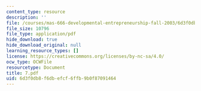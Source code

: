 ```yaml
---
content_type: resource
description: ''
file: /courses/mas-666-developmental-entrepreneurship-fall-2003/6d3f0db8f6dbefcf6ffb9b0f87091464_7.pdf
file_size: 10796
file_type: application/pdf
hide_download: true
hide_download_original: null
learning_resource_types: []
license: https://creativecommons.org/licenses/by-nc-sa/4.0/
ocw_type: OCWFile
resourcetype: Document
title: 7.pdf
uid: 6d3f0db8-f6db-efcf-6ffb-9b0f87091464
---
```

